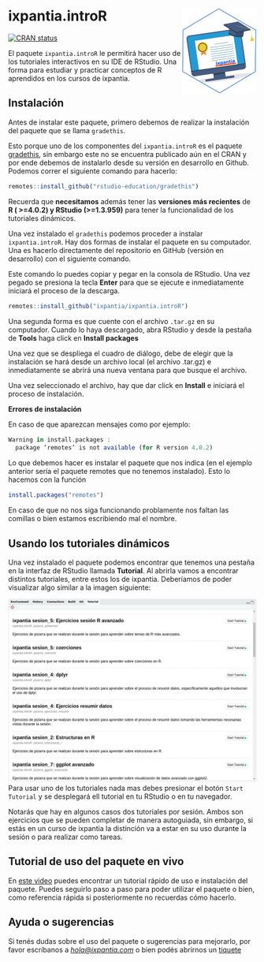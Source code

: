 
<!-- README.md is generated from README.Rmd. Please edit that file -->

# ixpantia.introR <a href="url"><img src="man/figures/introR_logo.png" align="right" width="30%"></a>

<!-- badges: start -->

[![CRAN
status](https://www.r-pkg.org/badges/version/ixpantia.introR)](https://cran.r-project.org/package=ixpantia.introR)
<!-- badges: end -->

El paquete `ixpantia.introR` le permitirá hacer uso de los tutoriales
interactivos en su IDE de RStudio. Una forma para estudiar y practicar
conceptos de R aprendidos en los cursos de ixpantia.

## Instalación

Antes de instalar este paquete, primero debemos de realizar la
instalación del paquete que se llama `gradethis`.

Esto porque uno de los componentes del `ixpantia.introR` es el paquete
[gradethis](https://github.com/rstudio-education/gradethis), sin embargo
este no se encuentra publicado aún en el CRAN y por ende debemos de
instalarlo desde su versión en desarrollo en Github. Podemos correr el
siguiente comando para hacerlo:

``` r
remotes::install_github("rstudio-education/gradethis")
```

Recuerda que **necesitamos** además tener las **versiones más
recientes** de **R ( \>=4.0.2) y RStudio (\>=1.3.959)** para tener la
funcionalidad de los tutoriales dinámicos.

Una vez instalado el `gradethis` podemos proceder a instalar
`ixpantia.introR`. Hay dos formas de instalar el paquete en su
computador. Una es hacerlo directamente del repositorio en GitHub
(versión en desarrollo) con el siguiente comando.

Este comando lo puedes copiar y pegar en la consola de RStudio. Una vez
pegado se presiona la tecla **Enter** para que se ejecute e
inmediatamente iniciará el proceso de la descarga.

``` r
remotes::install_github("ixpantia/ixpantia.introR")
```

Una segunda forma es que cuente con el archivo `.tar.gz` en su
computador. Cuando lo haya descargado, abra RStudio y desde la pestaña
de **Tools** haga click en **Install packages**

Una vez que se despliega el cuadro de diálogo, debe de elegir que la
instalación se hará desde un archivo local (el archivo .tar.gz) e
inmediatamente se abrirá una nueva ventana para que busque el archivo.

Una vez seleccionado el archivo, hay que dar click en **Install** e
iniciará el proceso de instalación.

**Errores de instalación**

En caso de que aparezcan mensajes como por ejemplo:

``` r
Warning in install.packages :
  package ‘remotes’ is not available (for R version 4.0.2)
```

Lo que debemos hacer es instalar el paquete que nos indica (en el
ejemplo anterior sería el paquete remotes que no tenemos instalado).
Esto lo hacemos con la función

``` r
install.packages("remotes")
```

En caso de que no nos siga funcionando problamente nos faltan las
comillas o bien estamos escribiendo mal el nombre.

## Usando los tutoriales dinámicos

Una vez instalado el paquete podemos encontrar que tenemos una pestaña
en la interfaz de RStudio llamada **Tutorial**. Al abrirla vamos a
encontrar distintos tutoriales, entre estos los de ixpantia. Deberíamos
de poder visualizar algo similar a la imagen siguiente:

![](man/figures/tutoriales_ixpantia.png) Para usar uno de los tutoriales
nada mas debes presionar el botón `Start Tutorial` y se desplegará ell
tutorial en tu RStudio o en tu navegador.

Notarás que hay en algunos casos dos tutoriales por sesión. Ambos son
ejercicios que se pueden completar de manera autoguiada, sin embargo, si
estás en un curso de ixpantia la distinción va a estar en su uso durante
la sesión o para realizar como tareas.

## Tutorial de uso del paquete en vivo

En [este video](https://www.youtube.com/watch?v=jBSDZ1Juji4) puedes
encontrar un tutorial rápido de uso e instalación del paquete. Puedes
seguirlo paso a paso para poder utilizar el paquete o bien, como
referencia rápida si posteriormente no recuerdas cómo hacerlo.

## Ayuda o sugerencias

Si tenés dudas sobre el uso del paquete o sugerencias para mejorarlo,
por favor escríbanos a *<hola@ixpantia.com>* o bien podés abrirnos un
[tiquete](https://github.com/ixpantia/ixpantia.introR/issues)
